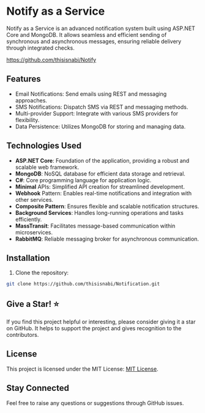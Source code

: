 # Notify as a Service

Notify as a Service is an advanced notification system built using ASP.NET Core and MongoDB. It allows seamless and efficient sending of synchronous and asynchronous messages, ensuring reliable delivery through integrated checks.

https://github.com/thisisnabi/Notify


## Features
- Email Notifications: Send emails using REST and messaging approaches.
- SMS Notifications: Dispatch SMS via REST and messaging methods.
- Multi-provider Support: Integrate with various SMS providers for flexibility.
- Data Persistence: Utilizes MongoDB for storing and managing data.


## Technologies Used

- **ASP.NET Core**: Foundation of the application, providing a robust and scalable web framework.
- **MongoDB**: NoSQL database for efficient data storage and retrieval.
- **C#**: Core programming language for application logic.
- **Minimal** APIs: Simplified API creation for streamlined development.
- **Webhook** Pattern: Enables real-time notifications and integration with other services.
- **Composite Pattern**: Ensures flexible and scalable notification structures.
- **Background Services**: Handles long-running operations and tasks efficiently.
- **MassTransit**: Facilitates message-based communication within microservices.
- **RabbitMQ**: Reliable messaging broker for asynchronous communication.

## Installation

1. Clone the repository:

```bash
git clone https://github.com/thisisnabi/Notification.git
```

## Give a Star! ⭐
If you find this project helpful or interesting, please consider giving it a star on GitHub. It helps to support the project and gives recognition to the contributors.


## License
This project is licensed under the MIT License: [MIT License](https://opensource.org/licenses/MIT).

## Stay Connected
Feel free to raise any questions or suggestions through GitHub issues.

